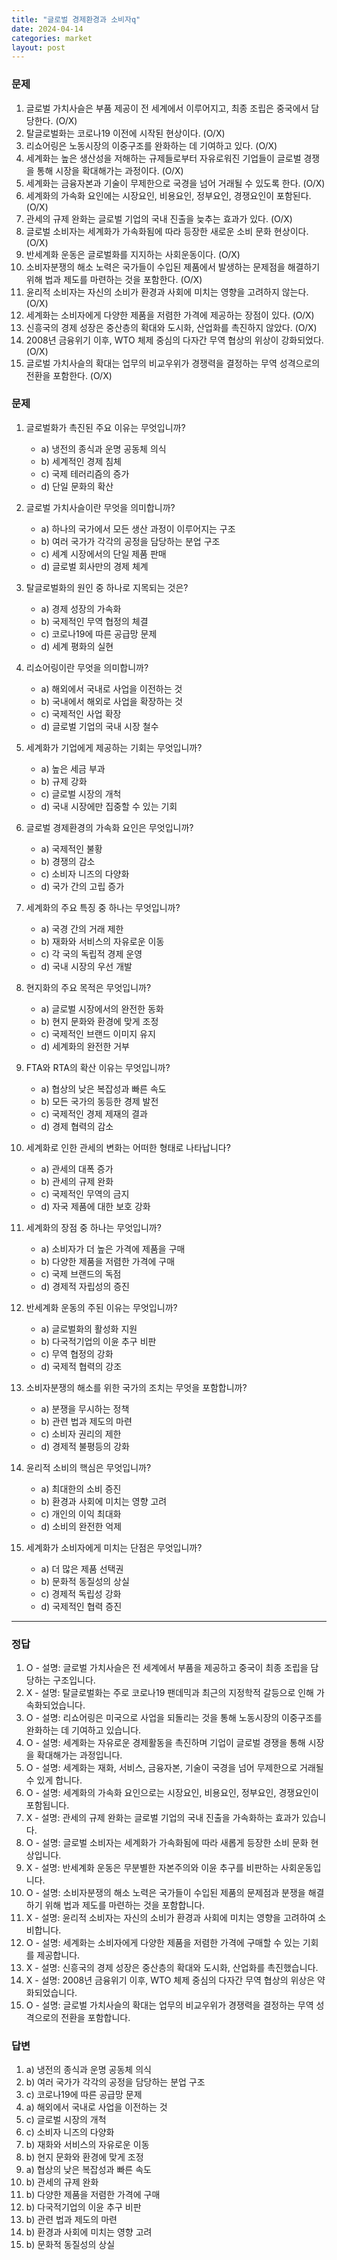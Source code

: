 ```yaml
---
title: "글로벌 경제환경과 소비자q"
date: 2024-04-14
categories: market
layout: post
---
```

### 문제

1.  글로벌 가치사슬은 부품 제공이 전 세계에서 이루어지고, 최종 조립은 중국에서 담당한다. (O/X)
2.  탈글로벌화는 코로나19 이전에 시작된 현상이다. (O/X)
3.  리쇼어링은 노동시장의 이중구조를 완화하는 데 기여하고 있다. (O/X)
4.  세계화는 높은 생산성을 저해하는 규제들로부터 자유로워진 기업들이 글로벌 경쟁을 통해 시장을 확대해가는 과정이다. (O/X)
5.  세계화는 금융자본과 기술이 무제한으로 국경을 넘어 거래될 수 있도록 한다. (O/X)
6.  세계화의 가속화 요인에는 시장요인, 비용요인, 정부요인, 경쟁요인이 포함된다. (O/X)
7.  관세의 규제 완화는 글로벌 기업의 국내 진출을 늦추는 효과가 있다. (O/X)
8.  글로벌 소비자는 세계화가 가속화됨에 따라 등장한 새로운 소비 문화 현상이다. (O/X)
9.  반세계화 운동은 글로벌화를 지지하는 사회운동이다. (O/X)
10.  소비자분쟁의 해소 노력은 국가들이 수입된 제품에서 발생하는 문제점을 해결하기 위해 법과 제도를 마련하는 것을 포함한다. (O/X)
11.  윤리적 소비자는 자신의 소비가 환경과 사회에 미치는 영향을 고려하지 않는다. (O/X)
12.  세계화는 소비자에게 다양한 제품을 저렴한 가격에 제공하는 장점이 있다. (O/X)
13.  신흥국의 경제 성장은 중산층의 확대와 도시화, 산업화를 촉진하지 않았다. (O/X)
14.  2008년 금융위기 이후, WTO 체제 중심의 다자간 무역 협상의 위상이 강화되었다. (O/X)
15.  글로벌 가치사슬의 확대는 업무의 비교우위가 경쟁력을 결정하는 무역 성격으로의 전환을 포함한다. (O/X)



### 문제

1.  글로벌화가 촉진된 주요 이유는 무엇입니까?
    
    *   a) 냉전의 종식과 운명 공동체 의식
    *   b) 세계적인 경제 침체
    *   c) 국제 테러리즘의 증가
    *   d) 단일 문화의 확산
2.  글로벌 가치사슬이란 무엇을 의미합니까?
    
    *   a) 하나의 국가에서 모든 생산 과정이 이루어지는 구조
    *   b) 여러 국가가 각각의 공정을 담당하는 분업 구조
    *   c) 세계 시장에서의 단일 제품 판매
    *   d) 글로벌 회사만의 경제 체계
3.  탈글로벌화의 원인 중 하나로 지목되는 것은?
    
    *   a) 경제 성장의 가속화
    *   b) 국제적인 무역 협정의 체결
    *   c) 코로나19에 따른 공급망 문제
    *   d) 세계 평화의 실현
4.  리쇼어링이란 무엇을 의미합니까?
    
    *   a) 해외에서 국내로 사업을 이전하는 것
    *   b) 국내에서 해외로 사업을 확장하는 것
    *   c) 국제적인 사업 확장
    *   d) 글로벌 기업의 국내 시장 철수
5.  세계화가 기업에게 제공하는 기회는 무엇입니까?
    
    *   a) 높은 세금 부과
    *   b) 규제 강화
    *   c) 글로벌 시장의 개척
    *   d) 국내 시장에만 집중할 수 있는 기회
6.  글로벌 경제환경의 가속화 요인은 무엇입니까?
    
    *   a) 국제적인 불황
    *   b) 경쟁의 감소
    *   c) 소비자 니즈의 다양화
    *   d) 국가 간의 고립 증가
7.  세계화의 주요 특징 중 하나는 무엇입니까?
    
    *   a) 국경 간의 거래 제한
    *   b) 재화와 서비스의 자유로운 이동
    *   c) 각 국의 독립적 경제 운영
    *   d) 국내 시장의 우선 개발
8.  현지화의 주요 목적은 무엇입니까?
    
    *   a) 글로벌 시장에서의 완전한 동화
    *   b) 현지 문화와 환경에 맞게 조정
    *   c) 국제적인 브랜드 이미지 유지
    *   d) 세계화의 완전한 거부
9.  FTA와 RTA의 확산 이유는 무엇입니까?
    
    *   a) 협상의 낮은 복잡성과 빠른 속도
    *   b) 모든 국가의 동등한 경제 발전
    *   c) 국제적인 경제 제재의 결과
    *   d) 경제 협력의 감소
10. 세계화로 인한 관세의 변화는 어떠한 형태로 나타납니다?
    
    *   a) 관세의 대폭 증가
    *   b) 관세의 규제 완화
    *   c) 국제적인 무역의 금지
    *   d) 자국 제품에 대한 보호 강화
11. 세계화의 장점 중 하나는 무엇입니까?
    
    *   a) 소비자가 더 높은 가격에 제품을 구매
    *   b) 다양한 제품을 저렴한 가격에 구매
    *   c) 국제 브랜드의 독점
    *   d) 경제적 자립성의 증진
12. 반세계화 운동의 주된 이유는 무엇입니까?
    
    *   a) 글로벌화의 활성화 지원
    *   b) 다국적기업의 이윤 추구 비판
    *   c) 무역 협정의 강화
    *   d) 국제적 협력의 강조
13. 소비자분쟁의 해소를 위한 국가의 조치는 무엇을 포함합니까?
    
    *   a) 분쟁을 무시하는 정책
    *   b) 관련 법과 제도의 마련
    *   c) 소비자 권리의 제한
    *   d) 경제적 불평등의 강화
14. 윤리적 소비의 핵심은 무엇입니까?
    
    *   a) 최대한의 소비 증진
    *   b) 환경과 사회에 미치는 영향 고려
    *   c) 개인의 이익 최대화
    *   d) 소비의 완전한 억제
15. 세계화가 소비자에게 미치는 단점은 무엇입니까?
    
    *   a) 더 많은 제품 선택권
    *   b) 문화적 동질성의 상실
    *   c) 경제적 독립성 강화
    *   d) 국제적인 협력 증진




<hr>





### 정답

1.  O - 설명: 글로벌 가치사슬은 전 세계에서 부품을 제공하고 중국이 최종 조립을 담당하는 구조입니다.
2.  X - 설명: 탈글로벌화는 주로 코로나19 팬데믹과 최근의 지정학적 갈등으로 인해 가속화되었습니다.
3.  O - 설명: 리쇼어링은 미국으로 사업을 되돌리는 것을 통해 노동시장의 이중구조를 완화하는 데 기여하고 있습니다.
4.  O - 설명: 세계화는 자유로운 경제활동을 촉진하며 기업이 글로벌 경쟁을 통해 시장을 확대해가는 과정입니다.
5.  O - 설명: 세계화는 재화, 서비스, 금융자본, 기술이 국경을 넘어 무제한으로 거래될 수 있게 합니다.
6.  O - 설명: 세계화의 가속화 요인으로는 시장요인, 비용요인, 정부요인, 경쟁요인이 포함됩니다.
7.  X - 설명: 관세의 규제 완화는 글로벌 기업의 국내 진출을 가속화하는 효과가 있습니다.
8.  O - 설명: 글로벌 소비자는 세계화가 가속화됨에 따라 새롭게 등장한 소비 문화 현상입니다.
9.  X - 설명: 반세계화 운동은 무분별한 자본주의와 이윤 추구를 비판하는 사회운동입니다.
10.  O - 설명: 소비자분쟁의 해소 노력은 국가들이 수입된 제품의 문제점과 분쟁을 해결하기 위해 법과 제도를 마련하는 것을 포함합니다.
11.  X - 설명: 윤리적 소비자는 자신의 소비가 환경과 사회에 미치는 영향을 고려하여 소비합니다.
12.  O - 설명: 세계화는 소비자에게 다양한 제품을 저렴한 가격에 구매할 수 있는 기회를 제공합니다.
13.  X - 설명: 신흥국의 경제 성장은 중산층의 확대와 도시화, 산업화를 촉진했습니다.
14.  X - 설명: 2008년 금융위기 이후, WTO 체제 중심의 다자간 무역 협상의 위상은 약화되었습니다.
15.  O - 설명: 글로벌 가치사슬의 확대는 업무의 비교우위가 경쟁력을 결정하는 무역 성격으로의 전환을 포함합니다.


### 답변

1.  a) 냉전의 종식과 운명 공동체 의식
2.  b) 여러 국가가 각각의 공정을 담당하는 분업 구조
3.  c) 코로나19에 따른 공급망 문제
4.  a) 해외에서 국내로 사업을 이전하는 것
5.  c) 글로벌 시장의 개척
6.  c) 소비자 니즈의 다양화
7.  b) 재화와 서비스의 자유로운 이동
8.  b) 현지 문화와 환경에 맞게 조정
9.  a) 협상의 낮은 복잡성과 빠른 속도
10.  b) 관세의 규제 완화
11.  b) 다양한 제품을 저렴한 가격에 구매
12.  b) 다국적기업의 이윤 추구 비판
13.  b) 관련 법과 제도의 마련
14.  b) 환경과 사회에 미치는 영향 고려
15.  b) 문화적 동질성의 상실